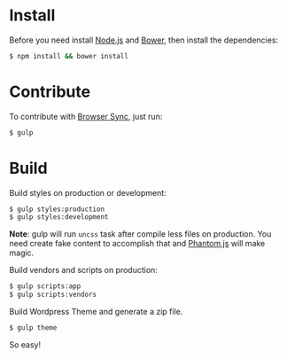 # Install

Before you need install [Node.js](http://nodejs.org) and [Bower](http://bower.io), then install the dependencies:

```bash
$ npm install && bower install
```

# Contribute

To contribute with [Browser Sync](http://www.browsersync.io), just run:

```bash
$ gulp
```

# Build

Build styles on production or development:

```bash
$ gulp styles:production
$ gulp styles:development
```

**Note**: gulp will run `uncss` task after compile less files on production. You need create fake content to accomplish that and [Phantom.js](http://phantomjs.org) will make magic.

Build vendors and scripts on production:

```bash
$ gulp scripts:app
$ gulp scripts:vendors
```

Build Wordpress Theme and generate a zip file.

```bash
$ gulp theme
```


So easy!

